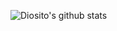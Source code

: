 ![Diosito's github stats](https://github-readme-stats.vercel.app/api?username=diosito01&show_icons=true&theme=algolia)
